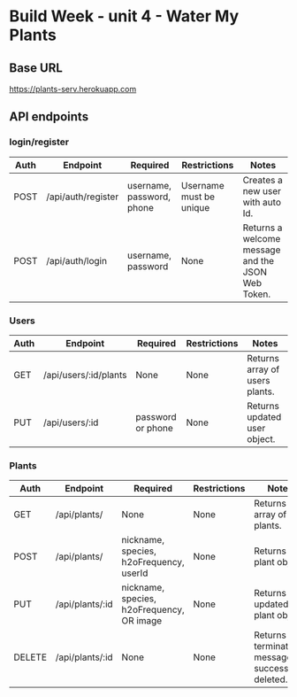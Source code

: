 #  Build Week - unit 4 - Water My Plants

## Base URL
https://plants-serv.herokuapp.com

## API endpoints

### login/register

| Auth | Endpoint           | Required                  | Restrictions | Notes                                             |
| -----| ------------------ | --------------------------| -------------| ------------------------------------------------- |
| POST | /api/auth/register | username, password, phone | Username must be unique| Creates a new user with auto Id.        |
| POST | /api/auth/login    | username, password        | None         | Returns a welcome message and the JSON Web Token. |


### Users

| Auth | Endpoint              | Required            | Restrictions    | Notes                                       |
| -----| --------------------- | --------------------| ----------------| ------------------------------------------- |
| GET  | /api/users/:id/plants | None                | None            | Returns array of users plants.              |
| PUT  | /api/users/:id        | password or phone   | None            | Returns updated user object.                |


### Plants

| Auth   | Endpoint        | Required            | Restrictions          | Notes                                       |
| -------| --------------- | --------------------| ----------------------| ------------------------------------------- |
| GET    | /api/plants/    | None                | None                  | Returns array of All plants.                |
| POST   | /api/plants/    | nickname, species, h2oFrequency, userId   | None         | Returns new plant object.      |
| PUT    | /api/plants/:id | nickname, species, h2oFrequency, OR image | None         | Returns updated plant object.  |
| DELETE | /api/plants/:id | None                | None         | Returns termination message if successfully deleted. |

